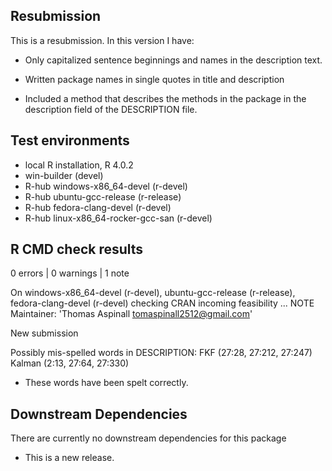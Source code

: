 ## Resubmission

This is a resubmission. In this version I have:

* Only capitalized sentence beginnings and names in the description text.

* Written package names in single quotes in title and description

* Included a method that describes the methods in the package in the description field of the DESCRIPTION file.

## Test environments
- local R installation, R 4.0.2
- win-builder (devel)
- R-hub windows-x86_64-devel (r-devel)
- R-hub ubuntu-gcc-release (r-release)
- R-hub fedora-clang-devel (r-devel)
- R-hub linux-x86_64-rocker-gcc-san (r-devel)

## R CMD check results

0 errors | 0 warnings | 1 note

On windows-x86_64-devel (r-devel), ubuntu-gcc-release (r-release), fedora-clang-devel (r-devel)
  checking CRAN incoming feasibility ... NOTE
  Maintainer: 'Thomas Aspinall <tomaspinall2512@gmail.com>'
  
  New submission
  
  Possibly mis-spelled words in DESCRIPTION:
    FKF (27:28, 27:212, 27:247)
    Kalman (2:13, 27:64, 27:330)

* These words have been spelt correctly.

## Downstream Dependencies

There are currently no downstream dependencies for this package

* This is a new release.
